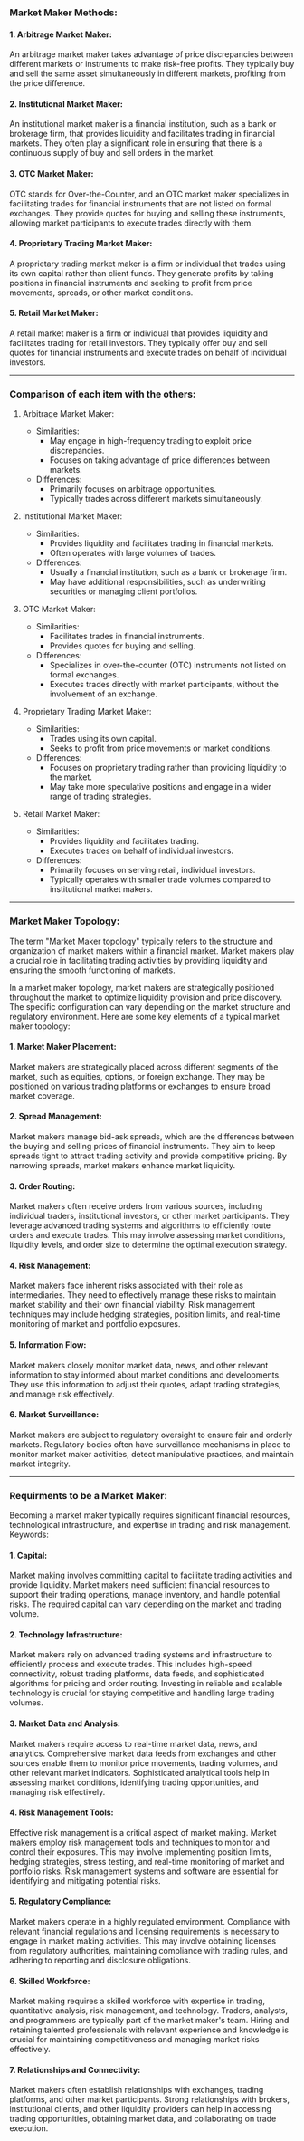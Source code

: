 ### Market Maker Methods: 

#### 1. Arbitrage Market Maker: 
An arbitrage market maker takes advantage of price discrepancies between different markets or instruments to make risk-free profits. They typically buy and sell the same asset simultaneously in different markets, profiting from the price difference.

#### 2. Institutional Market Maker: 
An institutional market maker is a financial institution, such as a bank or brokerage firm, that provides liquidity and facilitates trading in financial markets. They often play a significant role in ensuring that there is a continuous supply of buy and sell orders in the market.

#### 3. OTC Market Maker: 
OTC stands for Over-the-Counter, and an OTC market maker specializes in facilitating trades for financial instruments that are not listed on formal exchanges. They provide quotes for buying and selling these instruments, allowing market participants to execute trades directly with them.

#### 4. Proprietary Trading Market Maker: 
A proprietary trading market maker is a firm or individual that trades using its own capital rather than client funds. They generate profits by taking positions in financial instruments and seeking to profit from price movements, spreads, or other market conditions.

#### 5. Retail Market Maker: 
A retail market maker is a firm or individual that provides liquidity and facilitates trading for retail investors. They typically offer buy and sell quotes for financial instruments and execute trades on behalf of individual investors.

---

### Comparison of each item with the others:

1. Arbitrage Market Maker:
   - Similarities:
     - May engage in high-frequency trading to exploit price discrepancies.
     - Focuses on taking advantage of price differences between markets.
   - Differences:
     - Primarily focuses on arbitrage opportunities.
     - Typically trades across different markets simultaneously.

2. Institutional Market Maker:
   - Similarities:
     - Provides liquidity and facilitates trading in financial markets.
     - Often operates with large volumes of trades.
   - Differences:
     - Usually a financial institution, such as a bank or brokerage firm.
     - May have additional responsibilities, such as underwriting securities or managing client portfolios.

3. OTC Market Maker:
   - Similarities:
     - Facilitates trades in financial instruments.
     - Provides quotes for buying and selling.
   - Differences:
     - Specializes in over-the-counter (OTC) instruments not listed on formal exchanges.
     - Executes trades directly with market participants, without the involvement of an exchange.

4. Proprietary Trading Market Maker:
   - Similarities:
     - Trades using its own capital.
     - Seeks to profit from price movements or market conditions.
   - Differences:
     - Focuses on proprietary trading rather than providing liquidity to the market.
     - May take more speculative positions and engage in a wider range of trading strategies.

5. Retail Market Maker:
   - Similarities:
     - Provides liquidity and facilitates trading.
     - Executes trades on behalf of individual investors.
   - Differences:
     - Primarily focuses on serving retail, individual investors.
     - Typically operates with smaller trade volumes compared to institutional market makers.

---

### Market Maker Topology:

The term "Market Maker topology" typically refers to the structure and organization of market makers within a financial market. Market makers play a crucial role in facilitating trading activities by providing liquidity and ensuring the smooth functioning of markets.

In a market maker topology, market makers are strategically positioned throughout the market to optimize liquidity provision and price discovery. The specific configuration can vary depending on the market structure and regulatory environment. Here are some key elements of a typical market maker topology:

#### 1. Market Maker Placement: 
Market makers are strategically placed across different segments of the market, such as equities, options, or foreign exchange. They may be positioned on various trading platforms or exchanges to ensure broad market coverage.

#### 2. Spread Management: 
Market makers manage bid-ask spreads, which are the differences between the buying and selling prices of financial instruments. They aim to keep spreads tight to attract trading activity and provide competitive pricing. By narrowing spreads, market makers enhance market liquidity.

#### 3. Order Routing: 
Market makers often receive orders from various sources, including individual traders, institutional investors, or other market participants. They leverage advanced trading systems and algorithms to efficiently route orders and execute trades. This may involve assessing market conditions, liquidity levels, and order size to determine the optimal execution strategy.

#### 4. Risk Management: 
Market makers face inherent risks associated with their role as intermediaries. They need to effectively manage these risks to maintain market stability and their own financial viability. Risk management techniques may include hedging strategies, position limits, and real-time monitoring of market and portfolio exposures.

#### 5. Information Flow: 
Market makers closely monitor market data, news, and other relevant information to stay informed about market conditions and developments. They use this information to adjust their quotes, adapt trading strategies, and manage risk effectively.

#### 6. Market Surveillance: 
Market makers are subject to regulatory oversight to ensure fair and orderly markets. Regulatory bodies often have surveillance mechanisms in place to monitor market maker activities, detect manipulative practices, and maintain market integrity.

---

### Requirments to be a Market Maker:

Becoming a market maker typically requires significant financial resources, technological infrastructure, and expertise in trading and risk management. Keywords:

#### 1. Capital: 
Market making involves committing capital to facilitate trading activities and provide liquidity. Market makers need sufficient financial resources to support their trading operations, manage inventory, and handle potential risks. The required capital can vary depending on the market and trading volume.

#### 2. Technology Infrastructure: 
Market makers rely on advanced trading systems and infrastructure to efficiently process and execute trades. This includes high-speed connectivity, robust trading platforms, data feeds, and sophisticated algorithms for pricing and order routing. Investing in reliable and scalable technology is crucial for staying competitive and handling large trading volumes.

#### 3. Market Data and Analysis: 
Market makers require access to real-time market data, news, and analytics. Comprehensive market data feeds from exchanges and other sources enable them to monitor price movements, trading volumes, and other relevant market indicators. Sophisticated analytical tools help in assessing market conditions, identifying trading opportunities, and managing risk effectively.

#### 4. Risk Management Tools: 
Effective risk management is a critical aspect of market making. Market makers employ risk management tools and techniques to monitor and control their exposures. This may involve implementing position limits, hedging strategies, stress testing, and real-time monitoring of market and portfolio risks. Risk management systems and software are essential for identifying and mitigating potential risks.

#### 5. Regulatory Compliance: 
Market makers operate in a highly regulated environment. Compliance with relevant financial regulations and licensing requirements is necessary to engage in market making activities. This may involve obtaining licenses from regulatory authorities, maintaining compliance with trading rules, and adhering to reporting and disclosure obligations.

#### 6. Skilled Workforce: 
Market making requires a skilled workforce with expertise in trading, quantitative analysis, risk management, and technology. Traders, analysts, and programmers are typically part of the market maker's team. Hiring and retaining talented professionals with relevant experience and knowledge is crucial for maintaining competitiveness and managing market risks effectively.

#### 7. Relationships and Connectivity: 
Market makers often establish relationships with exchanges, trading platforms, and other market participants. Strong relationships with brokers, institutional clients, and other liquidity providers can help in accessing trading opportunities, obtaining market data, and collaborating on trade execution.

